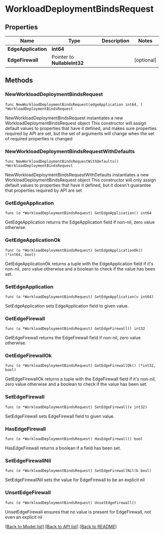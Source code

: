 # WorkloadDeploymentBindsRequest

## Properties

Name | Type | Description | Notes
------------ | ------------- | ------------- | -------------
**EdgeApplication** | **int64** |  | 
**EdgeFirewall** | Pointer to **NullableInt32** |  | [optional] 

## Methods

### NewWorkloadDeploymentBindsRequest

`func NewWorkloadDeploymentBindsRequest(edgeApplication int64, ) *WorkloadDeploymentBindsRequest`

NewWorkloadDeploymentBindsRequest instantiates a new WorkloadDeploymentBindsRequest object
This constructor will assign default values to properties that have it defined,
and makes sure properties required by API are set, but the set of arguments
will change when the set of required properties is changed

### NewWorkloadDeploymentBindsRequestWithDefaults

`func NewWorkloadDeploymentBindsRequestWithDefaults() *WorkloadDeploymentBindsRequest`

NewWorkloadDeploymentBindsRequestWithDefaults instantiates a new WorkloadDeploymentBindsRequest object
This constructor will only assign default values to properties that have it defined,
but it doesn't guarantee that properties required by API are set

### GetEdgeApplication

`func (o *WorkloadDeploymentBindsRequest) GetEdgeApplication() int64`

GetEdgeApplication returns the EdgeApplication field if non-nil, zero value otherwise.

### GetEdgeApplicationOk

`func (o *WorkloadDeploymentBindsRequest) GetEdgeApplicationOk() (*int64, bool)`

GetEdgeApplicationOk returns a tuple with the EdgeApplication field if it's non-nil, zero value otherwise
and a boolean to check if the value has been set.

### SetEdgeApplication

`func (o *WorkloadDeploymentBindsRequest) SetEdgeApplication(v int64)`

SetEdgeApplication sets EdgeApplication field to given value.


### GetEdgeFirewall

`func (o *WorkloadDeploymentBindsRequest) GetEdgeFirewall() int32`

GetEdgeFirewall returns the EdgeFirewall field if non-nil, zero value otherwise.

### GetEdgeFirewallOk

`func (o *WorkloadDeploymentBindsRequest) GetEdgeFirewallOk() (*int32, bool)`

GetEdgeFirewallOk returns a tuple with the EdgeFirewall field if it's non-nil, zero value otherwise
and a boolean to check if the value has been set.

### SetEdgeFirewall

`func (o *WorkloadDeploymentBindsRequest) SetEdgeFirewall(v int32)`

SetEdgeFirewall sets EdgeFirewall field to given value.

### HasEdgeFirewall

`func (o *WorkloadDeploymentBindsRequest) HasEdgeFirewall() bool`

HasEdgeFirewall returns a boolean if a field has been set.

### SetEdgeFirewallNil

`func (o *WorkloadDeploymentBindsRequest) SetEdgeFirewallNil(b bool)`

 SetEdgeFirewallNil sets the value for EdgeFirewall to be an explicit nil

### UnsetEdgeFirewall
`func (o *WorkloadDeploymentBindsRequest) UnsetEdgeFirewall()`

UnsetEdgeFirewall ensures that no value is present for EdgeFirewall, not even an explicit nil

[[Back to Model list]](../README.md#documentation-for-models) [[Back to API list]](../README.md#documentation-for-api-endpoints) [[Back to README]](../README.md)


